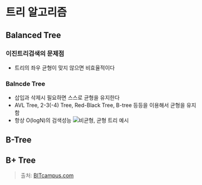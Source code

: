 # 트리 알고리즘
## Balanced Tree
### 이진트리검색의 문제점
- 트리의 좌우 균형이 맞지 않으면 비효율적이다
### Balncde Tree
- 삽입과 삭제시 필요하면 스스로 균형을 유지한다
- AVL Tree, 2-3(-4) Tree, Red-Black Tree, B-tree 등등을 이용해서 균형을 유지함
- 항상 O(logN)의 검색성능
![비균형, 균형 트리 예시](https://user-images.githubusercontent.com/18229419/64060187-4325d880-cc04-11e9-82f2-7f8a70da6398.png)
## B-Tree

## B+ Tree

> 출처: [BITcampus.com](https://www.youtube.com/watch?v=WBqKyrL6u-Q)
